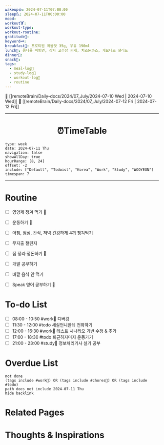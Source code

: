 ```yaml
---
wakeup🌞: 2024-07-11T07:00:00
sleep🌜: 2024-07-11T00:00:00
mood: 
workout🏋️: 
workout-type: 
workout-routine: 
gratitude🙏: 
keyword🗝️: 
breakfast🍳: 프로티원 곡물맛 35g, 우유 190ml
lunch🍚: 콩나물 비빔면, 감자 고추장 찌개, 치즈돈까스, 케요네즈 샐러드
dinner🥗: 
snack🍬: 
tags:
  - meal-log📝
  - study-log📓
  - workout-log💪
  - routine
---
```


🔺 [[remoteBrain/Daily-docs/2024/07_July/2024-07-10 Wed | 2024-07-10 Wed]]
🔻 [[remoteBrain/Daily-docs/2024/07_July/2024-07-12 Fri | 2024-07-12 Fri]]
___
<h1> <center>⏰TimeTable </center> </h1>

```gEvent
type: week
date: 2024-07-11 Thu
navigation: false
showAllDay: true
hourRange: [8, 24]
offset: -2
include: ["Default", "Todoist", "Korea", "Work", "Study", "WOOYEON"]
timespan: 7
```

--- 


# Routine 

- [ ] 영양제 챙겨 먹기 🔼 
- [ ] 운동하기 🔼
- [ ] 아침, 점심, 간식, 저녁 건강하게 4끼 챙겨먹기
- [ ] 무지출 챌린지 
- [ ] 집 정리·정돈하기 🔼
- [ ] 개발 공부하기
- [ ] 바깥 음식 안 먹기 
- [ ] Speak 영어 공부하기 🔼 


# To-do List

- [ ] 08:00 - 10:50 #work💼 디버깅
- [ ] 11:30 - 12:00 #todo 세실언니한테 전화하기
- [ ] 12:00 - 16:30 #work💼 테스트 시나리오 기반 수정 & 추가
- [ ] 17:00 - 18:30 #todo 퇴근하자마자 운동가기
- [ ] 21:00 - 23:00 #study📓 정보처리기사 실기 공부

# Overdue List
```tasks
not done
(tags include #work💼) OR (tags include #chores🧺) OR (tags include #todo)
path does not include 2024-07-11 Thu
hide backlink
```

# Related Pages



# Thoughts & Inspirations

